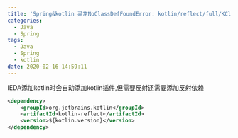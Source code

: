 ```yaml
---
title: 'Spring&kotlin 异常NoClassDefFoundError: kotlin/reflect/full/KClasses'
categories:
  - Java
  - Spring
tags:
  - Java
  - Spring
  - kotlin
date: 2020-02-16 14:59:11
---
```

IEDA添加kotlin时会自动添加kotlin插件,但需要反射还需要添加反射依赖
<!-- more -->
```xml
<dependency>    
    <groupId>org.jetbrains.kotlin</groupId>    
    <artifactId>kotlin-reflect</artifactId>    
    <version>${kotlin.version}</version>
</dependency>
```
